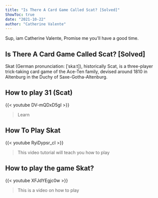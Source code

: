 ```yaml
---
title: "Is There A Card Game Called Scat? [Solved]"
ShowToc: true 
date: "2021-10-22"
author: "Catherine Valente" 
---
```


Sup, iam Catherine Valente, Promise me you’ll have a good time.
## Is There A Card Game Called Scat? [Solved]
 Skat (German pronunciation: [ˈskaːt]), historically Scat, is a three-player trick-taking card game of the Ace-Ten family, devised around 1810 in Altenburg in the Duchy of Saxe-Gotha-Altenburg.

## How to play 31 (Scat)
{{< youtube DV-mQDxD5gI >}}
>Learn 

## How To Play Skat
{{< youtube RyiDypsr_cI >}}
>This video tutorial will teach you how to play 

## How to play the game Skat?
{{< youtube XFJdYEgjc0w >}}
>This is a video on how to play 

